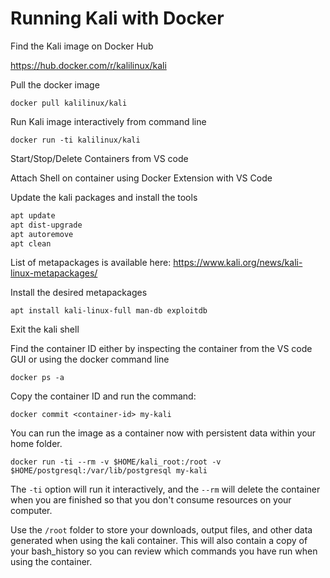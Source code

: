 # Running Kali with Docker

Find the Kali image on Docker Hub

https://hub.docker.com/r/kalilinux/kali

Pull the docker image

`docker pull kalilinux/kali`

Run Kali image interactively from command line

`docker run -ti kalilinux/kali`

Start/Stop/Delete Containers from VS code

Attach Shell on container using Docker Extension with VS Code

Update the kali packages and install the tools

```bash
apt update
apt dist-upgrade
apt autoremove
apt clean
```

List of metapackages is available here: https://www.kali.org/news/kali-linux-metapackages/

Install the desired metapackages

`apt install kali-linux-full man-db exploitdb`

Exit the kali shell

Find the container ID either by inspecting the container from the VS code GUI or using the docker command line

`docker ps -a`

Copy the container ID and run the command:

`docker commit <container-id> my-kali`

You can run the image as a container now with persistent data within your home folder.

`docker run -ti --rm -v $HOME/kali_root:/root -v $HOME/postgresql:/var/lib/postgresql my-kali`

The `-ti` option will run it interactively, and the `--rm` will delete the container when you are finished so that you don't consume resources on your computer.

Use the `/root` folder to store your downloads, output files, and other data generated when using the kali container. This will also contain a copy of your bash_history so you can review which commands you have run when using the container.